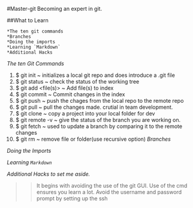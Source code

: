 #Master-git
Becoming an expert in git.

##What to Learn  

    *The ten git commands
    *Branches
    *Doing the imports
    *Learning `Markdown`
    *Additional Hacks

*The ten Git Commands*
1. $ git init ~ initializes a local git repo and does introduce a .git file
2. $ git status ~ check the status of the working tree
3. $ git add <file(s)> ~ Add file(s) to index
4. $ git commit ~ Commit changes in the index
5. $ git push ~ push the chages from the local repo to the remote repo
6. $ git pull ~ pull the changes made. crutial in team development.
7. $ git clone ~ copy a project into your local folder for dev 
8. $ git remote -v ~ give the status of the branch you are working on.
9. $ git fetch ~ used to update a branch by comparing it to the remote changes
10. $ git rm ~ remove file or folder(use recursive option)
*Branches*

*Doing the Imports*

*Learning `Markdown`*

*Additional Hacks to set me aside.*
>> It begins with avoiding the use of the git GUI.
>> Use of the cmd ensures you learn a lot.
>> Avoid the username and password prompt by setting up the ssh
